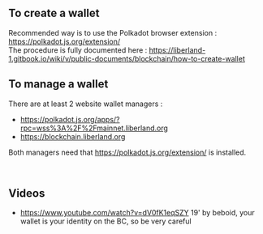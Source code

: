 
To create a wallet
------------------
Recommended way is to use the Polkadot browser extension : https://polkadot.js.org/extension/<br>
The procedure is fully documented here : https://liberland-1.gitbook.io/wiki/v/public-documents/blockchain/how-to-create-wallet
<br>

To manage a wallet
------------------
There are at least 2 website wallet managers :
- https://polkadot.js.org/apps/?rpc=wss%3A%2F%2Fmainnet.liberland.org
- https://blockchain.liberland.org

Both managers need that https://polkadot.js.org/extension/ is installed.


<!-- bla -->
<br>

Videos
------
* https://www.youtube.com/watch?v=dV0fK1eqSZY 19' by beboid, your wallet is your identity on the BC, so be very careful

